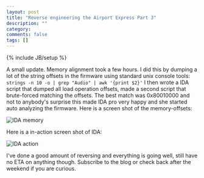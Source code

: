 ```yaml
---
layout: post
title: "Reverse engineering the Airport Express Part 3"
description: ""
category: 
comments: false
tags: []
---
```

{% include JB/setup %}

A small update.
Memory alignment took a few hours. I did this by dumping a lot of the string offsets in the firmware using standard unix console tools:
`strings -n 10 -o | grep "Audio" | awk '{print $2}'`
I then wrote a IDA script that dumped all load operation offsets, made a second script that brute-forced matching the offsets. The best match was 0x80010000 and not to anybody's surprise this made IDA pro very happy and she started auto analyzing the firmware.
Here is a screen shot of the memory-offsets:


![IDA memory](https://hsorbo.no/images/ida_memory_airport.png)

Here is a in-action screen shot of IDA:

![IDA action](https://hsorbo.no/images/ida0.png)

I've done a good amount of reversing and everything is going well, still have no ETA on anything though. Subscribe to the blog or check back after the weekend if you are curious.
